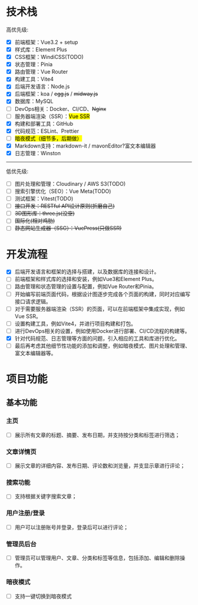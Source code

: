 # 技术栈

高优先级:

* [x] 前端框架：Vue3.2 + setup
* [x] 样式库：Element Plus
* [x] CSS框架：WindiCSS(TODO)
* [x] 状态管理：Pinia
* [x] 路由管理：Vue Router
* [x] 构建工具：Vite4
* [x] 后端开发语言：Node.js
* [x] 后端框架：koa / ~~egg.js~~ / ~~midway.js~~
* [x] 数据库：MySQL
* [ ] DevOps相关：Docker、CI/CD、~~Nginx~~
* [ ] 服务器端渲染（SSR）：<Mark>Vue SSR<Mark>
* [x] 构建和部署工具：GitHub
* [x] 代码规范：ESLint、Prettier
* [ ] <Mark>暗夜模式<Mark>（细节多，后期做）
* [x] Markdown支持：markdown-it / mavonEditor?富文本编辑器
* [x] 日志管理：Winston

---

低优先级:

* [ ] 图片处理和管理：Cloudinary / AWS S3(TODO)
* [ ] 搜索引擎优化（SEO）：Vue Meta(TODO)
* [ ] 测试框架：Vitest(TODO)
* [ ] ~~接口开发：RESTful API设计原则(折磨自己)~~
* [ ] ~~3D图形库：three.js(没空)~~
* [ ] ~~国际化(相对鸡肋)~~
* [ ] ~~静态网站生成器（SSG）：VuePress(只做SSR)~~

# 开发流程

* [X] 后端开发语言和框架的选择与搭建，以及数据库的连接和设计。
* [ ] 前端框架和样式库的选择和安装，例如Vue3和Element Plus。
* [ ] 路由管理和状态管理的设置与配置，例如Vue Router和Pinia。
* [ ] 开始编写前端页面代码，根据设计图逐步完成各个页面的构建，同时对应编写接口请求逻辑。
* [ ] 对于需要服务器端渲染（SSR）的页面，可以在前端框架中集成实现，例如Vue SSR。
* [ ] 设置构建工具，例如Vite4，并进行项目构建和打包。
* [ ] 进行DevOps相关的设置，例如使用Docker进行部署、CI/CD流程的构建等。
* [x] 针对代码规范、日志管理等方面的问题，引入相应的工具和库进行优化。
* [ ] 最后再考虑其他细节性功能的添加和调整，例如暗夜模式、图片处理和管理、富文本编辑器等。

# 项目功能

## 基本功能

### 主页

* [ ] 展示所有文章的标题、摘要、发布日期，并支持按分类和标签进行筛选；

### 文章详情页

* [ ] 展示文章的详细内容、发布日期、评论数和浏览量，并支显示章进行评论；

### 搜索功能

* [ ] 支持根据关键字搜索文章；

### 用户注册/登录

* [ ] 用户可以注册账号并登录，登录后可以进行评论；

### 管理员后台

* [ ] 管理员可以管理用户、文章、分类和标签等信息，包括添加、编辑和删除操作。

### 暗夜模式

* [ ] 支持一键切换到暗夜模式